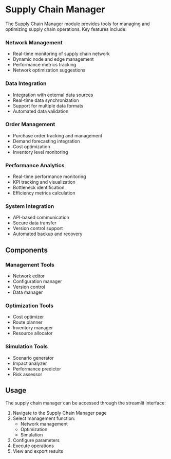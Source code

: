 # Supply Chain Manager

The Supply Chain Manager module provides tools for managing and optimizing supply chain operations. Key features include:

### Network Management
- Real-time monitoring of supply chain network
- Dynamic node and edge management
- Performance metrics tracking
- Network optimization suggestions

### Data Integration
- Integration with external data sources
- Real-time data synchronization
- Support for multiple data formats
- Automated data validation

### Order Management
- Purchase order tracking and management
- Demand forecasting integration
- Cost optimization
- Inventory level monitoring

### Performance Analytics
- Real-time performance monitoring
- KPI tracking and visualization
- Bottleneck identification
- Efficiency metrics calculation

### System Integration
- API-based communication
- Secure data transfer
- Version control support
- Automated backup and recovery

## Components

### Management Tools
- Network editor
- Configuration manager
- Version control
- Data manager

### Optimization Tools
- Cost optimizer
- Route planner
- Inventory manager
- Resource allocator

### Simulation Tools
- Scenario generator
- Impact analyzer
- Performance predictor
- Risk assessor

## Usage

The supply chain manager can be accessed through the streamlit interface:

1. Navigate to the Supply Chain Manager page
2. Select management function:
   - Network management
   - Optimization
   - Simulation
3. Configure parameters
4. Execute operations
5. View and export results
